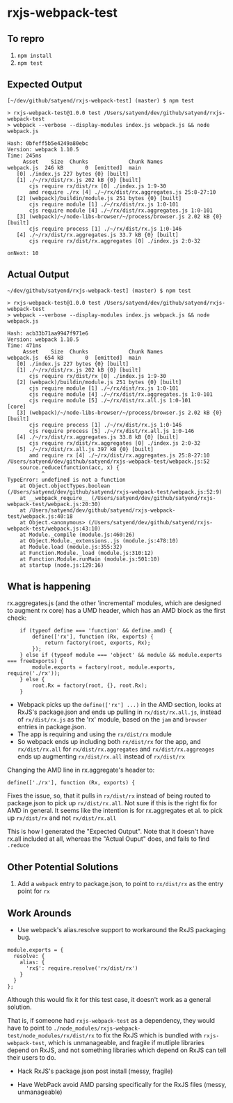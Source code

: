 # rxjs-webpack-test

## To repro

1. `npm install`
2. `npm test`

## Expected Output

```
[~/dev/github/satyend/rxjs-webpack-test] (master) $ npm test

> rxjs-webpack-test@1.0.0 test /Users/satyend/dev/github/satyend/rxjs-webpack-test
> webpack --verbose --display-modules index.js webpack.js && node webpack.js

Hash: 0bfeff5b5e4249a80ebc
Version: webpack 1.10.5
Time: 245ms
     Asset    Size  Chunks             Chunk Names
webpack.js  246 kB       0  [emitted]  main
   [0] ./index.js 227 bytes {0} [built]
   [1] ./~/rx/dist/rx.js 202 kB {0} [built]
       cjs require rx/dist/rx [0] ./index.js 1:9-30
       amd require ./rx [4] ./~/rx/dist/rx.aggregates.js 25:8-27:10
   [2] (webpack)/buildin/module.js 251 bytes {0} [built]
       cjs require module [1] ./~/rx/dist/rx.js 1:0-101
       cjs require module [4] ./~/rx/dist/rx.aggregates.js 1:0-101
   [3] (webpack)/~/node-libs-browser/~/process/browser.js 2.02 kB {0} [built]
       cjs require process [1] ./~/rx/dist/rx.js 1:0-146
   [4] ./~/rx/dist/rx.aggregates.js 33.7 kB {0} [built]
       cjs require rx/dist/rx.aggregates [0] ./index.js 2:0-32
       
onNext: 10
```

## Actual Output

```
~/dev/github/satyend/rxjs-webpack-test] (master) $ npm test

> rxjs-webpack-test@1.0.0 test /Users/satyend/dev/github/satyend/rxjs-webpack-test
> webpack --verbose --display-modules index.js webpack.js && node webpack.js

Hash: acb33b71aa9947f971e6
Version: webpack 1.10.5
Time: 471ms
     Asset    Size  Chunks             Chunk Names
webpack.js  654 kB       0  [emitted]  main
   [0] ./index.js 227 bytes {0} [built]
   [1] ./~/rx/dist/rx.js 202 kB {0} [built]
       cjs require rx/dist/rx [0] ./index.js 1:9-30
   [2] (webpack)/buildin/module.js 251 bytes {0} [built]
       cjs require module [1] ./~/rx/dist/rx.js 1:0-101
       cjs require module [4] ./~/rx/dist/rx.aggregates.js 1:0-101
       cjs require module [5] ./~/rx/dist/rx.all.js 1:0-101
[core]
   [3] (webpack)/~/node-libs-browser/~/process/browser.js 2.02 kB {0} [built]
       cjs require process [1] ./~/rx/dist/rx.js 1:0-146
       cjs require process [5] ./~/rx/dist/rx.all.js 1:0-146
   [4] ./~/rx/dist/rx.aggregates.js 33.8 kB {0} [built]
       cjs require rx/dist/rx.aggregates [0] ./index.js 2:0-32
   [5] ./~/rx/dist/rx.all.js 397 kB {0} [built]
       amd require rx [4] ./~/rx/dist/rx.aggregates.js 25:8-27:10
/Users/satyend/dev/github/satyend/rxjs-webpack-test/webpack.js:52
	source.reduce(function(acc, x) {
	       ^
TypeError: undefined is not a function
    at Object.objectTypes.boolean (/Users/satyend/dev/github/satyend/rxjs-webpack-test/webpack.js:52:9)
    at __webpack_require__ (/Users/satyend/dev/github/satyend/rxjs-webpack-test/webpack.js:20:30)
    at /Users/satyend/dev/github/satyend/rxjs-webpack-test/webpack.js:40:18
    at Object.<anonymous> (/Users/satyend/dev/github/satyend/rxjs-webpack-test/webpack.js:43:10)
    at Module._compile (module.js:460:26)
    at Object.Module._extensions..js (module.js:478:10)
    at Module.load (module.js:355:32)
    at Function.Module._load (module.js:310:12)
    at Function.Module.runMain (module.js:501:10)
    at startup (node.js:129:16)
```

## What is happening

rx.aggregates.js (and the other 'incremental' modules, which are designed to augment rx core) has a UMD header, which has an AMD block as the first check:

```
    if (typeof define === 'function' && define.amd) {
        define(['rx'], function (Rx, exports) {
            return factory(root, exports, Rx);
        });
    } else if (typeof module === 'object' && module && module.exports === freeExports) {
        module.exports = factory(root, module.exports, require('./rx'));
    } else {
        root.Rx = factory(root, {}, root.Rx);
    }
```

* Webpack picks up the `define(['rx'] ...)` in the AMD section, looks at RxJS's package.json and ends up pulling in `rx/dist/rx.all.js`, instead of `rx/dist/rx.js` as the 'rx' module, based on the `jam` and `browser` entries in package.json.
* The app is requiring and using the `rx/dist/rx` module
* So webpack ends up including both `rx/dist/rx` for the app, and `rx/dist/rx.all` for `rx/dist/rx.aggregates` and `rx/dist/rx.aggreages` ends up augmenting `rx/dist/rx.all` instead of `rx/dist/rx`

Changing the AMD line in rx.aggregate's header to:

```
define(['./rx'], function (Rx, exports) {
```

Fixes the issue, so, that it pulls in `rx/dist/rx` instead of being routed to package.json to pick up `rx/dist/rx.all`. Not sure if this is the right fix for AMD in general. It seems like the intention is for rx.aggregates et al. to pick up `rx/dist/rx` and not `rx/dist/rx.all`

This is how I generated the "Expected Output". Note that it doesn't have rx.all included at all, whereas the "Actual Ouput" does, and fails to find `.reduce`

## Other Potential Solutions

1. Add a `webpack` entry to package.json, to point to `rx/dist/rx` as the entry point for `rx` 

## Work Arounds

* Use webpack's alias.resolve support to workaround the RxJS packaging bug.

```
module.exports = {
  resolve: {
    alias: {
      'rx$': require.resolve('rx/dist/rx')
    }
  }
};
```

Although this would fix it for this test case, it doesn't work as a general solution.

That is, if someone had `rxjs-webpack-test` as a dependency, they would have to point to `./node_modules/rxjs-webpack-test/node_modules/rx/dist/rx` to fix the RxJS which is bundled with `rxjs-webpack-test`, which is unmanageable, and fragile if mutliple libraries depend on RxJS, and not something libraries which depend on RxJS can tell their users to do.

* Hack RxJS's package.json post install (messy, fragile)

* Have WebPack avoid AMD parsing specifically for the RxJS files (messy, unmanageable)
